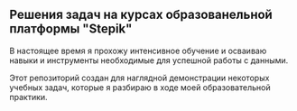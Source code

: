 ## Решения задач на курсах образованельной платформы "Stepik"

   В настоящее время я прохожу интенсивное обучение и осваиваю навыки и инструменты необходимые  для успешной работы с данными.
   
   
   Этот репозиторий создан для наглядной демонстрации некоторых учебных задач, которые я разбираю в ходе моей образовательной практики.
